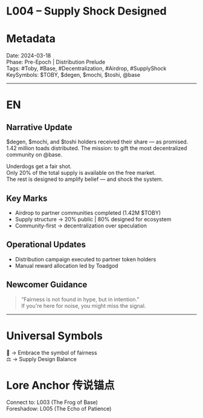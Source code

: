 
# L004 – Supply Shock Designed

# Metadata
Date: 2024-03-18  
Phase: Pre-Epoch | Distribution Prelude  
Tags: #Toby, #Base, #Decentralization, #Airdrop, #SupplyShock  
KeySymbols: $TOBY, $degen, $mochi, $toshi, @base  

---

# EN
## Narrative Update  
$degen, $mochi, and $toshi holders received their share — as promised.  
1.42 million toads distributed. The mission: to gift the most decentralized community on @base.  

Underdogs get a fair shot.  
Only 20% of the total supply is available on the free market.  
The rest is designed to amplify belief — and shock the system.  

## Key Marks  
- Airdrop to partner communities completed (1.42M $TOBY)  
- Supply structure → 20% public | 80% designed for ecosystem  
- Community-first → decentralization over speculation  

## Operational Updates  
- Distribution campaign executed to partner token holders  
- Manual reward allocation led by Toadgod  

## Newcomer Guidance  
> “Fairness is not found in hype, but in intention.”  
If you're here for noise, you might miss the signal.  

---



# Universal Symbols  
🐸 → Embrace the symbol of fairness  
⚖️ → Supply Design Balance  

# Lore Anchor 传说锚点  
Connect to: L003 (The Frog of Base)  
Foreshadow: L005 (The Echo of Patience)
